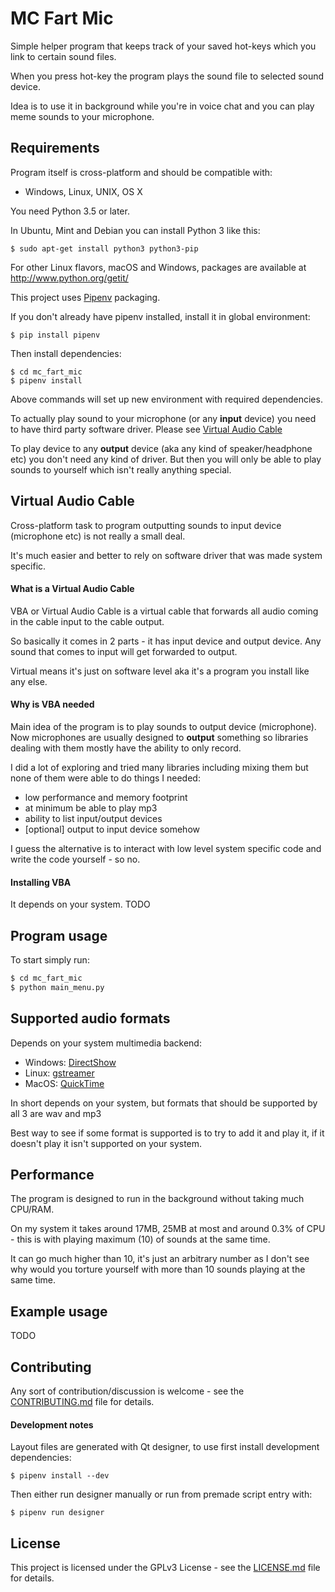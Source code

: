 # MC Fart Mic

Simple helper program that keeps track of your saved hot-keys which you link to certain sound files.

When you press hot-key the program plays the sound file to selected sound device.

Idea is to use it in background while you're in voice chat and you can play meme sounds to your microphone.

## Requirements

Program itself is cross-platform and should be compatible with:

* Windows, Linux, UNIX, OS X


You need Python 3.5 or later.

In Ubuntu, Mint and Debian you can install Python 3 like this:

    $ sudo apt-get install python3 python3-pip

For other Linux flavors, macOS and Windows, packages are available at http://www.python.org/getit/


This project uses [Pipenv](https://realpython.com/pipenv-guide/) packaging.

If you don't already have pipenv installed, install it in global environment:

    $ pip install pipenv

Then install dependencies:

    $ cd mc_fart_mic
    $ pipenv install

Above commands will set up new environment with required dependencies.


To actually play sound to your microphone (or any **input** device) you need to have third party software driver.
Please see [Virtual Audio Cable](#virtual-audio-cable)

To play device to any **output** device (aka any kind of speaker/headphone etc) you don't need any kind of driver.
But then you will only be able to play sounds to yourself which isn't really anything special.


## Virtual Audio Cable

Cross-platform task to program outputting sounds to input device (microphone etc) is not really a small deal.

It's much easier and better to rely on software driver that was made system specific.

#### What is a Virtual Audio Cable

VBA or Virtual Audio Cable is a virtual cable that forwards all audio coming in the cable input to the cable output.

So basically it comes in 2 parts - it has input device and output device. Any sound that comes to input will get forwarded to output.

Virtual means it's just on software level aka it's a program you install like any else.

#### Why is VBA needed

Main idea of the program is to play sounds to output device (microphone). Now microphones are usually designed to **output**
something so libraries dealing with them mostly have the ability to only record.


I did a lot of exploring and tried many libraries including mixing them but none of them were able to do things I needed:

* low performance and memory footprint
* at minimum be able to play mp3
* ability to list input/output devices
* [optional] output to input device somehow

I guess the alternative is to interact with low level system specific code and write the code yourself - so no.

#### Installing VBA

It depends on your system. TODO

## Program usage

To start simply run:

```bash
$ cd mc_fart_mic
$ python main_menu.py
```

## Supported audio formats

Depends on your system multimedia backend:

- Windows: [DirectShow](https://docs.microsoft.com/en-us/windows/win32/directshow/supported-formats-in-directshow?redirectedfrom=MSDN)
- Linux: [gstreamer](https://gstreamer.freedesktop.org/features/)
- MacOS:  [QuickTime](https://support.apple.com/en-us/HT201290)

In short depends on your system, but formats that should be supported by all 3 are wav and mp3

Best way to see if some format is supported is to try to add it and play it, if it doesn't play it isn't supported on your system.

## Performance

The program is designed to run in the background without taking much CPU/RAM.

On my system it takes around 17MB, 25MB at most and around 0.3% of CPU - this is with playing maximum (10) of
sounds at the same time.

It can go much higher than 10, it's just an arbitrary number as I don't see why would you torture yourself with more
than 10 sounds playing at the same time.

## Example usage

TODO

## Contributing

Any sort of contribution/discussion is welcome - see the [CONTRIBUTING.md](CONTRIBUTING.md) file for details.


#### Development notes

Layout files are generated with Qt designer, to use first install development dependencies:

    $ pipenv install --dev

Then either run designer manually or run from premade script entry with:

    $ pipenv run designer


## License

This project is licensed under the GPLv3 License - see the [LICENSE.md](LICENSE.md) file for details.
